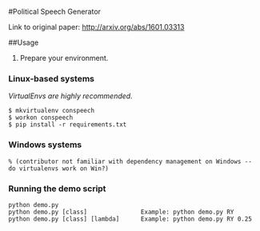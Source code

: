 #Political Speech Generator

Link to original paper: http://arxiv.org/abs/1601.03313

##Usage

1. Prepare your environment.
	
### Linux-based systems
_VirtualEnvs are highly recommended._

    $ mkvirtualenv conspeech
    $ workon conspeech
    $ pip install -r requirements.txt
   
### Windows systems
    % (contributor not familiar with dependency management on Windows -- do virtualenvs work on Win?)
    

### Running the demo script
   
    python demo.py
    python demo.py [class]               Example: python demo.py RY
    python demo.py [class] [lambda]      Example: python demo.py RY 0.25

